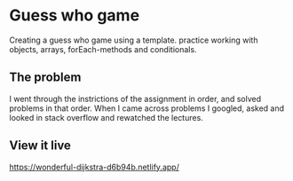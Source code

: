 # Guess who game

Creating a guess who game using a template. practice working with objects, arrays, forEach-methods and conditionals.

## The problem

I went through the instrictions of the assignment in order, and solved problems in that order. When I came across problems I googled, asked and looked in stack overflow and rewatched the lectures.

## View it live

https://wonderful-dijkstra-d6b94b.netlify.app/
